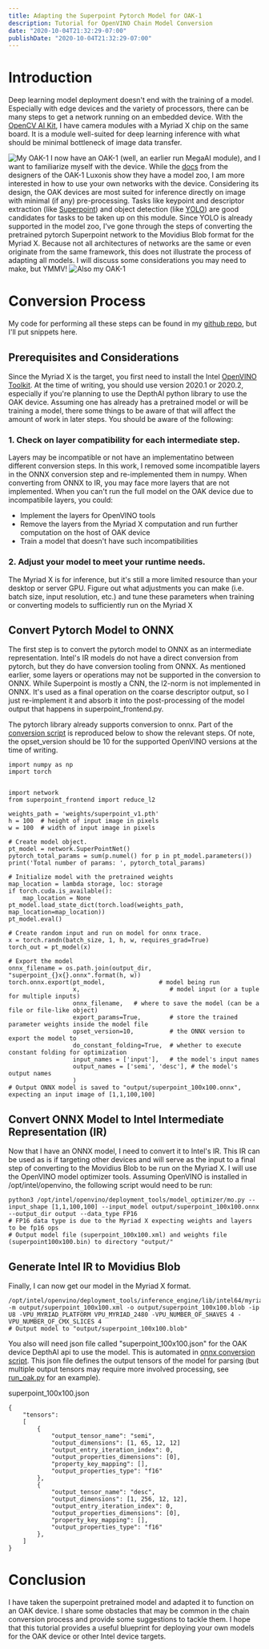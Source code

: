 ```yaml
---
title: Adapting the Superpoint Pytorch Model for OAK-1
description: Tutorial for OpenVINO Chain Model Conversion
date: "2020-10-04T21:32:29-07:00"
publishDate: "2020-10-04T21:32:29-07:00"
---
```


# Introduction
Deep learning model deployment doesn't end with the training of a model. Especially with edge devices and the variety of processors, there can be many steps to get a network running on an embedded device. With the [OpenCV AI Kit](https://opencv.org/introducing-oak-spatial-ai-powered-by-opencv/), I have camera modules with a Myriad X chip on the same board. It is a module well-suited for deep learning inference with what should be minimal bottleneck of image data transfer.

![My OAK-1](/post/images/2-1.jpg)
I now have an OAK-1 (well, an earlier run MegaAI module), and I want to familiarize myself with the device. While the [docs](https://docs.luxonis.com/) from the designers of the OAK-1 Luxonis show they have a model zoo, I am more interested in how to use your own networks with the device. Considering its design, the OAK devices are most suited for inference directly on image with minimal (if any) pre-processing. Tasks like keypoint and descriptor extraction (like [Superpoint](https://github.com/magicleap/SuperPointPretrainedNetwork)) and object detection (like [YOLO](https://pjreddie.com/darknet/yolo/)) are good candidates for tasks to be taken up on this module. Since YOLO is already supported in the model zoo, I've gone through the steps of converting the pretrained pytorch Superpoint network to the Movidius Blob format for the Myriad X. Because not all architectures of networks are the same or even originate from the same framework, this does not illustrate the process of adapting all models. I will discuss some considerations you may need to make, but YMMV!
![Also my OAK-1](/post/images/2-2.jpg)


# Conversion Process
My code for performing all these steps can be found in my [github repo](https://github.com/jinac/superpoint_infer_engine), but I'll put snippets here.

## Prerequisites and Considerations
Since the Myriad X is the target, you first need to install the Intel [OpenVINO Toolkit](https://docs.openvinotoolkit.org/latest/index.html). At the time of writing, you should use version 2020.1 or 2020.2, especially if you're planning to use the DepthAI python library to use the OAK device.
Assuming one has already has a pretrained model or will be training a model, there some things to be aware of that will affect the amount of work in later steps. You should be aware of the following:

### 1. Check on layer compatibility for each intermediate step.
Layers may be incompatible or not have an implementatino between different conversion steps. In this work, I removed some incompatible layers in the ONNX conversion step and re-implemented them in numpy. When converting from ONNX to IR, you may face more layers that are not implemented. When you can't run the full model on the OAK device due to incompatibile layers, you could:
* Implement the layers for OpenVINO tools
* Remove the layers from the Myriad X computation and run further computation on the host of OAK device
* Train a model that doesn't have such incompatibilities

### 2. Adjust your model to meet your runtime needs.
The Myriad X is for inference, but it's still a more limited resource than your desktop or server GPU. Figure out what adjustments you can make (i.e. batch size, input resolution, etc.) and tune these parameters when training or converting models to sufficiently run on the Myriad X

## Convert Pytorch Model to ONNX
The first step is to convert the pytorch model to ONNX as an intermediate representation. Intel's IR models do not have a direct conversion from pytorch, but they do have conversion tooling from ONNX. As mentioned earlier, some layers or operations may not be supported in the conversion to ONNX. While Superpoint is mostly a CNN, the l2-norm is not implemented in ONNX. It's used as a final operation on the coarse descriptor output, so I just re-implement it and absorb it into the post-processing of the model output that happens in superpoint_frontend.py.


The pytorch library already supports conversion to onnx. Part of the [conversion script](https://github.com/jinac/superpoint_infer_engine/blob/master/convert_onnx.py) is reproduced below to show the relevant steps. Of note, the opset_version should be 10 for the supported OpenVINO versions at the time of writing.
```text
import numpy as np
import torch


import network
from superpoint_frontend import reduce_l2

weights_path = 'weights/superpoint_v1.pth'
h = 100  # height of input image in pixels
w = 100  # width of input image in pixels

# Create model object.
pt_model = network.SuperPointNet()
pytorch_total_params = sum(p.numel() for p in pt_model.parameters())
print('Total number of params: ', pytorch_total_params)

# Initialize model with the pretrained weights
map_location = lambda storage, loc: storage
if torch.cuda.is_available():
    map_location = None
pt_model.load_state_dict(torch.load(weights_path, map_location=map_location))
pt_model.eval()

# Create random input and run on model for onnx trace.
x = torch.randn(batch_size, 1, h, w, requires_grad=True)
torch_out = pt_model(x)

# Export the model
onnx_filename = os.path.join(output_dir, "superpoint_{}x{}.onnx".format(h, w))
torch.onnx.export(pt_model,               # model being run
                  x,                         # model input (or a tuple for multiple inputs)
                  onnx_filename,   # where to save the model (can be a file or file-like object)
                  export_params=True,        # store the trained parameter weights inside the model file
                  opset_version=10,          # the ONNX version to export the model to
                  do_constant_folding=True,  # whether to execute constant folding for optimization
                  input_names = ['input'],   # the model's input names
                  output_names = ['semi', 'desc'], # the model's output names
                  )
# Output ONNX model is saved to "output/superpoint_100x100.onnx", expecting an input image of [1,1,100,100]
```

## Convert ONNX Model to Intel Intermediate Representation (IR)
Now that I have an ONNX model, I need to convert it to Intel's IR. This IR can be used as is if targeting other devices and will serve as the input to a final step of converting to the Movidius Blob to be run on the Myriad X. I will use the OpenVINO model optimizer tools. Assuming OpenVINO is installed in /opt/intel/openvino, the following script would need to be run:

```text
python3 /opt/intel/openvino/deployment_tools/model_optimizer/mo.py --input_shape [1,1,100,100] --input_model output/superpoint_100x100.onnx --output_dir output --data_type FP16
# FP16 data type is due to the Myriad X expecting weights and layers to be fp16 ops
# Output model file (superpoint_100x100.xml) and weights file (superpoint100x100.bin) to directory "output/"
```

## Generate Intel IR to Movidius Blob
Finally, I can now get our model in the Myriad X format.

```text
/opt/intel/openvino/deployment_tools/inference_engine/lib/intel64/myriad_compile -m output/superpoint_100x100.xml -o output/superpoint_100x100.blob -ip U8 -VPU_MYRIAD_PLATFORM VPU_MYRIAD_2480 -VPU_NUMBER_OF_SHAVES 4 -VPU_NUMBER_OF_CMX_SLICES 4
# Output model to "output/superpoint_100x100.blob"
```

You also will need json file called "superpoint_100x100.json" for the OAK device DepthAI api to use the model. This is automated in [onnx conversion script](https://github.com/jinac/superpoint_infer_engine/blob/master/convert_onnx.py). This json file defines the output tensors of the model for parsing (but multiple output tensors may require more involved processing, see [run_oak.py](https://github.com/jinac/superpoint_infer_engine/blob/master/run_oak.py) for an example).

superpoint_100x100.json
```text
{
    "tensors":
    [
        {       
            "output_tensor_name": "semi",
            "output_dimensions": [1, 65, 12, 12]
            "output_entry_iteration_index": 0,
            "output_properties_dimensions": [0],
            "property_key_mapping": [],
            "output_properties_type": "f16"
        },
        {       
            "output_tensor_name": "desc",
            "output_dimensions": [1, 256, 12, 12],
            "output_entry_iteration_index": 0,
            "output_properties_dimensions": [0],
            "property_key_mapping": [],
            "output_properties_type": "f16"
        },          
    ]
}
```

# Conclusion
I have taken the superpoint pretrained model and adapted it to function on an OAK device. I share some obstacles that may be common in the chain conversion process and provide some suggestions to tackle them. I hope that this tutorial provides a useful blueprint for deploying your own models for the OAK device or other Intel device targets. 